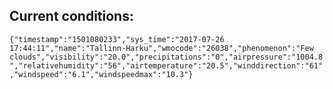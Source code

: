 ## Current conditions: 
 ``` {"timestamp":"1501080233","sys_time":"2017-07-26 17:44:11","name":"Tallinn-Harku","wmocode":"26038","phenomenon":"Few clouds","visibility":"20.0","precipitations":"0","airpressure":"1004.8","relativehumidity":"56","airtemperature":"20.5","winddirection":"61","windspeed":"6.1","windspeedmax":"10.3"} ```
